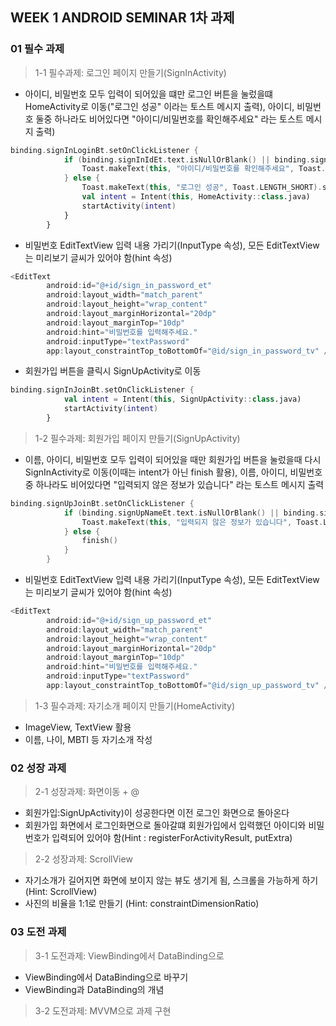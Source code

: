 ## WEEK 1 ANDROID SEMINAR 1차 과제

### 01 필수 과제

> 1-1 필수과제: 로그인 페이지 만들기(SignInActivity)

- 아이디, 비밀번호 모두 입력이 되어있을 떄만 로그인 버튼을 눌렀을떄 HomeActivity로 이동("로그인 성공" 이라는 토스트 메시지 출력), 아이디, 비밀번호 둘중 하나라도 비어있다면 "아이디/비밀번호를 확인해주세요" 라는 토스트 메시지 출력)

```kotlin
binding.signInLoginBt.setOnClickListener {
            if (binding.signInIdEt.text.isNullOrBlank() || binding.signInPasswordEt.text.isNullOrBlank()) {
                Toast.makeText(this, "아이디/비밀번호를 확인해주세요", Toast.LENGTH_SHORT).show()
            } else {
                Toast.makeText(this, "로그인 성공", Toast.LENGTH_SHORT).show()
                val intent = Intent(this, HomeActivity::class.java)
                startActivity(intent)
            }
        }
```

- 비밀번호 EditTextView 입력 내용 가리기(InputType 속성), 모든 EditTextView는 미리보기 글씨가 있어야 함(hint 속성)

```kotlin
<EditText
        android:id="@+id/sign_in_password_et"
        android:layout_width="match_parent"
        android:layout_height="wrap_content"
        android:layout_marginHorizontal="20dp"
        android:layout_marginTop="10dp"
        android:hint="비밀번호를 입력해주세요."
        android:inputType="textPassword"
        app:layout_constraintTop_toBottomOf="@id/sign_in_password_tv" />
```

- 회원가입 버튼을 클릭시 SignUpActivity로 이동

```kotlin
binding.signInJoinBt.setOnClickListener {
            val intent = Intent(this, SignUpActivity::class.java)
            startActivity(intent)
        }
```

> 1-2 필수과제: 회원가입 페이지 만들기(SignUpActivity)

- 이름, 아이디, 비밀번호 모두 입력이 되어있을 때만 회원가입 버튼을 눌렀을때 다시 SignInActivity로 이동(이때는 intent가 아닌 finish 활용), 이름, 아이디, 비밀번호 중 하나라도 비어있다면 "입력되지 않은 정보가 있습니다" 라는 토스트 메시지 출력

```kotlin
binding.signUpJoinBt.setOnClickListener {
            if (binding.signUpNameEt.text.isNullOrBlank() || binding.signUpIdEt.text.isNullOrBlank() || binding.signUpPasswordEt.text.isNullOrBlank()) {
                Toast.makeText(this, "입력되지 않은 정보가 있습니다", Toast.LENGTH_SHORT).show()
            } else {
                finish()
            }
        }
```

- 비밀번호 EditTextView 입력 내용 가리기(InputType 속성), 모든 EditTextView는 미리보기 글씨가 있어야 함(hint 속성)

```kotlin
<EditText
        android:id="@+id/sign_up_password_et"
        android:layout_width="match_parent"
        android:layout_height="wrap_content"
        android:layout_marginHorizontal="20dp"
        android:layout_marginTop="10dp"
        android:hint="비밀번호를 입력해주세요."
        android:inputType="textPassword"
        app:layout_constraintTop_toBottomOf="@id/sign_up_password_tv" />
```

> 1-3 필수과제: 자기소개 페이지 만들기(HomeActivity)

- ImageView, TextView 활용
- 이름, 나이, MBTI 등 자기소개 작성

### 02 성장 과제

> 2-1 성장과제: 화면이동 + @

- 회원가입:SignUpActivity)이 성공한다면 이전 로그인 화면으로 돌아온다
- 회원가입 화면에서 로그인화면으로 돌아갈떄 회원가입에서 입력했던 아이디와 비밀번호가 입력되어 있어야 함(Hint : registerForActivityResult, putExtra)

> 2-2 성장과제: ScrollView

- 자기소개가 길어지면 화면에 보이지 않는 뷰도 생기게 됨, 스크롤을 가능하게 하기(Hint: ScrollView)
- 사진의 비율을 1:1로 만들기 (Hint: constraintDimensionRatio)

### 03 도전 과제

> 3-1 도전과제: ViewBinding에서 DataBinding으로

- ViewBinding에서 DataBinding으로 바꾸기
- ViewBinding과 DataBinding의 개념

> 3-2 도전과제: MVVM으로 과제 구현
